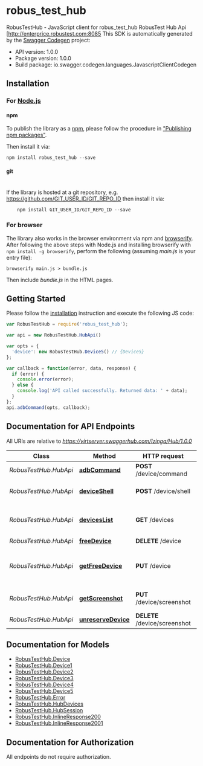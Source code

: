 # robus_test_hub

RobusTestHub - JavaScript client for robus_test_hub
RobusTest Hub Api [http://enterprice.robustest.com:8085 
This SDK is automatically generated by the [Swagger Codegen](https://github.com/swagger-api/swagger-codegen) project:

- API version: 1.0.0
- Package version: 1.0.0
- Build package: io.swagger.codegen.languages.JavascriptClientCodegen

## Installation

### For [Node.js](https://nodejs.org/)

#### npm

To publish the library as a [npm](https://www.npmjs.com/),
please follow the procedure in ["Publishing npm packages"](https://docs.npmjs.com/getting-started/publishing-npm-packages).

Then install it via:

```shell
npm install robus_test_hub --save
```

#### git
#
If the library is hosted at a git repository, e.g.
https://github.com/GIT_USER_ID/GIT_REPO_ID
then install it via:

```shell
    npm install GIT_USER_ID/GIT_REPO_ID --save
```

### For browser

The library also works in the browser environment via npm and [browserify](http://browserify.org/). After following
the above steps with Node.js and installing browserify with `npm install -g browserify`,
perform the following (assuming *main.js* is your entry file):

```shell
browserify main.js > bundle.js
```

Then include *bundle.js* in the HTML pages.

## Getting Started

Please follow the [installation](#installation) instruction and execute the following JS code:

```javascript
var RobusTestHub = require('robus_test_hub');

var api = new RobusTestHub.HubApi()

var opts = { 
  'device': new RobusTestHub.Device5() // {Device5} 
};

var callback = function(error, data, response) {
  if (error) {
    console.error(error);
  } else {
    console.log('API called successfully. Returned data: ' + data);
  }
};
api.adbCommand(opts, callback);

```

## Documentation for API Endpoints

All URIs are relative to *https://virtserver.swaggerhub.com/Izinga/Hub/1.0.0*

Class | Method | HTTP request | Description
------------ | ------------- | ------------- | -------------
*RobusTestHub.HubApi* | [**adbCommand**](docs/HubApi.md#adbCommand) | **POST** /device/command | run adb  command
*RobusTestHub.HubApi* | [**deviceShell**](docs/HubApi.md#deviceShell) | **POST** /device/shell | run adb shell command
*RobusTestHub.HubApi* | [**devicesList**](docs/HubApi.md#devicesList) | **GET** /devices | list all attached devices to RobusTest
*RobusTestHub.HubApi* | [**freeDevice**](docs/HubApi.md#freeDevice) | **DELETE** /device | free device
*RobusTestHub.HubApi* | [**getFreeDevice**](docs/HubApi.md#getFreeDevice) | **PUT** /device | get free device based on given parameters
*RobusTestHub.HubApi* | [**getScreenshot**](docs/HubApi.md#getScreenshot) | **PUT** /device/screenshot | get screenshot from device
*RobusTestHub.HubApi* | [**unreserveDevice**](docs/HubApi.md#unreserveDevice) | **DELETE** /device/screenshot | unrevrse the device


## Documentation for Models

 - [RobusTestHub.Device](docs/Device.md)
 - [RobusTestHub.Device1](docs/Device1.md)
 - [RobusTestHub.Device2](docs/Device2.md)
 - [RobusTestHub.Device3](docs/Device3.md)
 - [RobusTestHub.Device4](docs/Device4.md)
 - [RobusTestHub.Device5](docs/Device5.md)
 - [RobusTestHub.Error](docs/Error.md)
 - [RobusTestHub.HubDevices](docs/HubDevices.md)
 - [RobusTestHub.HubSession](docs/HubSession.md)
 - [RobusTestHub.InlineResponse200](docs/InlineResponse200.md)
 - [RobusTestHub.InlineResponse2001](docs/InlineResponse2001.md)


## Documentation for Authorization

 All endpoints do not require authorization.

